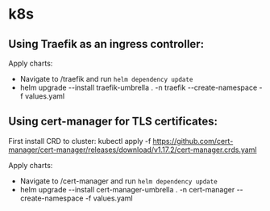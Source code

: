 # k8s

## Using Traefik as an ingress controller:

Apply charts:
- Navigate to /traefik and run `helm dependency update`
- helm upgrade --install traefik-umbrella . -n traefik --create-namespace -f values.yaml

## Using cert-manager for TLS certificates:

First install CRD to cluster:
kubectl apply -f https://github.com/cert-manager/cert-manager/releases/download/v1.17.2/cert-manager.crds.yaml

Apply charts:
- Navigate to /cert-manager and run `helm dependency update`
- helm upgrade --install cert-manager-umbrella . -n cert-manager --create-namespace -f values.yaml


